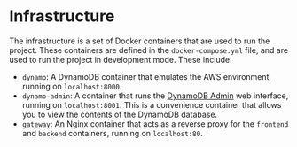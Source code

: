 # Infrastructure

The infrastructure is a set of Docker containers that are used to run the
project. These containers are defined in the `docker-compose.yml` file, and
are used to run the project in development mode. These include:

- `dynamo`: A DynamoDB container that emulates the AWS environment, running
    on `localhost:8000`.
- `dynamo-admin`: A container that runs the [DynamoDB
    Admin](https://github.com/aaronshaf/dynamodb-admin#readme) web interface,
    running on `localhost:8001`. This is a convenience container that allows
    you to view the contents of the DynamoDB database.
- `gateway`: An Nginx container that acts as a reverse proxy for the
    `frontend` and `backend` containers, running on `localhost:80`.
